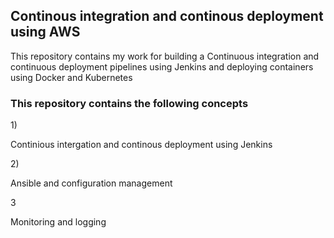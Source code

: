 <h2>Continous integration and continous deployment using AWS</h2>
<p>This repository contains my work for building a Continuous integration and continuous deployment pipelines using Jenkins and deploying containers using Docker and Kubernetes</p> 
<h3> This repository contains the following concepts</h3>
1)<p> Continious intergation and continous deployment using Jenkins</p>
2)<p> Ansible and configuration management</p>
3<p>Monitoring and logging</p>